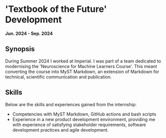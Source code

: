 # 'Textbook of the Future' Development

**Jun. 2024 - Sep. 2024**

## Synopsis

During Summer 2024 I worked at Imperial. I was part of a team dedicated to modernising the 'Neuroscience for Machine Learners Course'. This meant converting the course into MyST Markdown, an extension of Markdown for technical, scientific communication and publication.

## Skills

Below are the skills and experiences gained from the internship:

* Competencies with MyST Markdown, GitHub actions and bash scripts
* Experience in a new product development environment, providing me with experience of satisfying stakeholder requirements, software development practices and agile development.